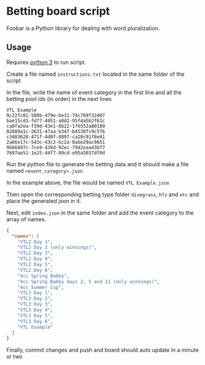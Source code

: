 # Betting board script

Foobar is a Python library for dealing with word pluralization.

## Usage

Requires [python 3](https://www.python.org/downloads/) to run script.

Create a file named `instructions.txt` located in the same folder of the script

In the file, write the name of event category in the first line and all the betting pool ids (in order) in the next lines
```
VTL Example
9c22fc01-588b-479e-be31-74c769f32407
bae15cd3-fd77-4951-a0d2-95fda562f61c
ca0fa2ea-f39d-43e1-8b22-1f6552a80189
02889a1c-2631-47aa-b34f-b4530fc9c5f6
c3d03628-471f-4d0f-8897-ca20c91f8e01
2a66e17c-543c-43c2-bc2a-0abe29ac9651
9b66497c-7ce9-438d-92ec-7942eaa43bf7
7697ae51-1e25-44f7-89cd-e95a5037df0d
```
Run the python file to generate the betting data and it should make a file named `<event_category>.json`

In the example above, the file would be named `VTL Example.json`

Then open the corresponding betting type folder `divegrass`, `hfz` and `etc` and place the generated json in it.

Next, edit `index.json` in the same folder and add the event category to the array of names.
```json
{
  "names": [
    "VTL2 Day 1",
    "VTL2 Day 2 (only winnings)",
    "VTL2 Day 3",
    "VTL2 Day 4",
    "VTL2 Day 5",
    "VTL2 Day 6",
    "4cc Spring Babby",
    "4cc Spring Babby days 2, 5 and 11 (only winnings)",
    "4cc Summer Cup",
    "VTL3 Day 1",
    "VTL3 Day 2",
    "VTL3 Day 3",
    "VTL3 Day 4",
    "VTL3 Day 5",
    "VTL3 Day 6",
    "VTL Example"
  ]
}
```

Finally, commit changes and push and board should auto update in a minute or two